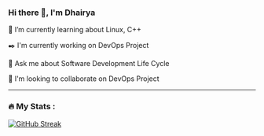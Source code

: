 ###                                                                  Hi there 👋, I'm Dhairya
🌱 I’m currently learning about Linux, C++

✒️ I'm currently working on DevOps Project

💬 Ask me about Software Development Life Cycle

👯 I'm looking to collaborate on DevOps Project

---
### :fire: My Stats :
[![GitHub Streak](https://streak-stats.demolab.com/?user=Dhairya-A-Mehra)](https://git.io/streak-stats)
